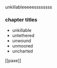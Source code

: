 unkillableeeeessssssss
### chapter titles
- unkillable
- untethered
- unwound
- unmoored
- uncharted

[[paxe]]
